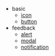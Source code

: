 * basic
  * [icon](components/icon.md)
  * [button](components/button.md)
* feedback
  * [alert](components/alert.md)
  * [modal](components/modal.md)
  * [notification](components/notification.md)